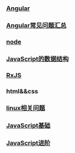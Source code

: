 ### [Angular](./angular/README.md)
### [Angular常见问题汇总](https://github.com/semlinker/angular-faq)
### [node](./node/README.md)
### [JavaScript的数据结构](./JavaScript的数据结构/README.md)
### [RxJS](./RxJS/README.md)
### html&&css
### [linux相关问题](./linux命令/README.md)
### [JavaScript基础](./JavaScript基础/README.md)
### [JavaScript进阶](./JavaScript进阶/README.md)
